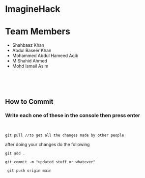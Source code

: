 # ImagineHack

Team Members 
=======

- Shahbaaz Khan
- Abdul Baseer Khan
- Mohammed Abdul Hameed Aqib
- M Shahid Ahmed
- Mohd Ismail Asim 

<br>
<br>
<br>

## How to Commit
### Write each one of these in the console then press enter

<br>

```git pull //to get all the changes made by other people```
<br>

after doing your changes do the following

```git add .```
<br>

``` git commit -m "updated stuff or whatever" ```
<br>

``` git push origin main```

